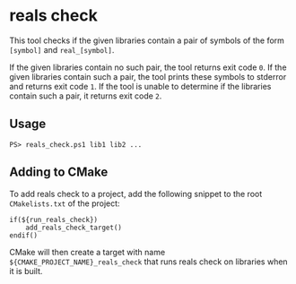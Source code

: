 # reals check 

This tool checks if the given libraries contain a pair of symbols of the form `[symbol]` and `real_[symbol]`. 

If the given libraries contain no such pair, the tool returns exit code `0`.
If the given libraries contain such a pair, the tool prints these symbols to stderror and returns exit code `1`.
If the tool is unable to determine if the libraries contain such a pair, it returns exit code `2`.


## Usage

```
PS> reals_check.ps1 lib1 lib2 ...
```

## Adding to CMake

To add reals check to a project, add the following snippet to the root `CMakelists.txt` of the project:

```
if(${run_reals_check})
    add_reals_check_target()
endif()
```

CMake will then create a target with name `${CMAKE_PROJECT_NAME}_reals_check` that runs reals check on libraries when it is built.